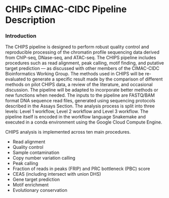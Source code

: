 # CHIPs CIMAC-CIDC Pipeline Description

### Introduction

The CHIPS pipeline is designed to perform robust quality control and reproducible processing of the chromatin profile sequencing data derived from ChIP-seq, DNase-seq, and ATAC-seq. The CHIPS pipeline includes procedures such as read alignment, peak calling, motif finding, and putative target prediction — as discussed with other members of the CIMAC-CIDC Bioinformatics Working Group. The methods used in CHIPS will be re-evaluated to generate a specific result made by the comparison of different methods on pilot CHIPS data, a review of the literature, and occasional discussion. The pipeline will be adapted to incorporate better methods or new functions when needed. The inputs to the pipeline are FASTQ/BAM format DNA sequence read files, generated using sequencing protocols described in the Assays Section. The analysis process is split into three levels: Level 1 workflow, Level 2 workflow and Level 3 workflow. The pipeline itself is encoded in the workflow language Snakemake and executed in a conda environment using the Google Cloud Compute Engine.

CHIPS analysis is implemented across ten main procedures. 

* Read alignment
* Quality control
* Sample contamination 
* Copy number variation calling
* Peak calling
* Fraction of reads in peaks (FRIP) and PRC bottleneck (PBC) score
* CEAS (including intersect with union DHS)
* Gene target prediction 
* Motif enrichment
* Evolutionary conservation
